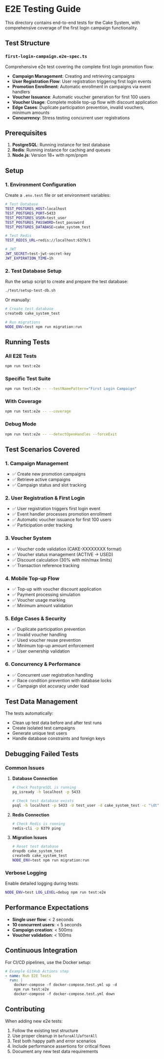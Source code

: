 # E2E Testing Guide

This directory contains end-to-end tests for the Cake System, with comprehensive coverage of the first login campaign functionality.

## Test Structure

### `first-login-campaign.e2e-spec.ts`
Comprehensive e2e test covering the complete first login promotion flow:

- **Campaign Management**: Creating and retrieving campaigns
- **User Registration Flow**: User registration triggering first login events
- **Promotion Enrollment**: Automatic enrollment in campaigns via event handlers
- **Voucher Issuance**: Automatic voucher generation for first 100 users
- **Voucher Usage**: Complete mobile top-up flow with discount application
- **Edge Cases**: Duplicate participation prevention, invalid vouchers, minimum amounts
- **Concurrency**: Stress testing concurrent user registrations

## Prerequisites

1. **PostgreSQL**: Running instance for test database
2. **Redis**: Running instance for caching and queues
3. **Node.js**: Version 18+ with npm/pnpm

## Setup

### 1. Environment Configuration

Create a `.env.test` file or set environment variables:

```bash
# Test Database
TEST_POSTGRES_HOST=localhost
TEST_POSTGRES_PORT=5433
TEST_POSTGRES_USER=test_user
TEST_POSTGRES_PASSWORD=test_password
TEST_POSTGRES_DATABASE=cake_system_test

# Test Redis
TEST_REDIS_URL=redis://localhost:6379/1

# JWT
JWT_SECRET=test-jwt-secret-key
JWT_EXPIRATION_TIME=1h
```

### 2. Test Database Setup

Run the setup script to create and prepare the test database:

```bash
./test/setup-test-db.sh
```

Or manually:

```bash
# Create test database
createdb cake_system_test

# Run migrations
NODE_ENV=test npm run migration:run
```

## Running Tests

### All E2E Tests
```bash
npm run test:e2e
```

### Specific Test Suite
```bash
npm run test:e2e -- --testNamePattern="First Login Campaign"
```

### With Coverage
```bash
npm run test:e2e -- --coverage
```

### Debug Mode
```bash
npm run test:e2e -- --detectOpenHandles --forceExit
```

## Test Scenarios Covered

### 1. Campaign Management
- ✅ Create new promotion campaigns
- ✅ Retrieve active campaigns
- ✅ Campaign status and slot tracking

### 2. User Registration & First Login
- ✅ User registration triggers first login event
- ✅ Event handler processes promotion enrollment
- ✅ Automatic voucher issuance for first 100 users
- ✅ Participation order tracking

### 3. Voucher System
- ✅ Voucher code validation (CAKE-XXXXXXXX format)
- ✅ Voucher status management (ACTIVE → USED)
- ✅ Discount calculation (30% with min/max limits)
- ✅ Transaction reference tracking

### 4. Mobile Top-up Flow
- ✅ Top-up with voucher discount application
- ✅ Payment processing simulation
- ✅ Voucher usage marking
- ✅ Minimum amount validation

### 5. Edge Cases & Security
- ✅ Duplicate participation prevention
- ✅ Invalid voucher handling
- ✅ Used voucher reuse prevention
- ✅ Minimum top-up amount enforcement
- ✅ User ownership validation

### 6. Concurrency & Performance
- ✅ Concurrent user registration handling
- ✅ Race condition prevention with database locks
- ✅ Campaign slot accuracy under load

## Test Data Management

The tests automatically:
- Clean up test data before and after test runs
- Create isolated test campaigns
- Generate unique test users
- Handle database constraints and foreign keys

## Debugging Failed Tests

### Common Issues

1. **Database Connection**
   ```bash
   # Check PostgreSQL is running
   pg_isready -h localhost -p 5433
   
   # Check test database exists
   psql -h localhost -p 5433 -U test_user -d cake_system_test -c "\dt"
   ```

2. **Redis Connection**
   ```bash
   # Check Redis is running
   redis-cli -p 6379 ping
   ```

3. **Migration Issues**
   ```bash
   # Reset test database
   dropdb cake_system_test
   createdb cake_system_test
   NODE_ENV=test npm run migration:run
   ```

### Verbose Logging

Enable detailed logging during tests:

```bash
NODE_ENV=test LOG_LEVEL=debug npm run test:e2e
```

## Performance Expectations

- **Single user flow**: < 2 seconds
- **10 concurrent users**: < 5 seconds
- **Campaign creation**: < 500ms
- **Voucher validation**: < 100ms

## Continuous Integration

For CI/CD pipelines, use the Docker setup:

```yaml
# Example GitHub Actions step
- name: Run E2E Tests
  run: |
    docker-compose -f docker-compose.test.yml up -d
    npm run test:e2e
    docker-compose -f docker-compose.test.yml down
```

## Contributing

When adding new e2e tests:

1. Follow the existing test structure
2. Use proper cleanup in `beforeAll`/`afterAll`
3. Test both happy path and error scenarios
4. Include performance assertions for critical flows
5. Document any new test data requirements

